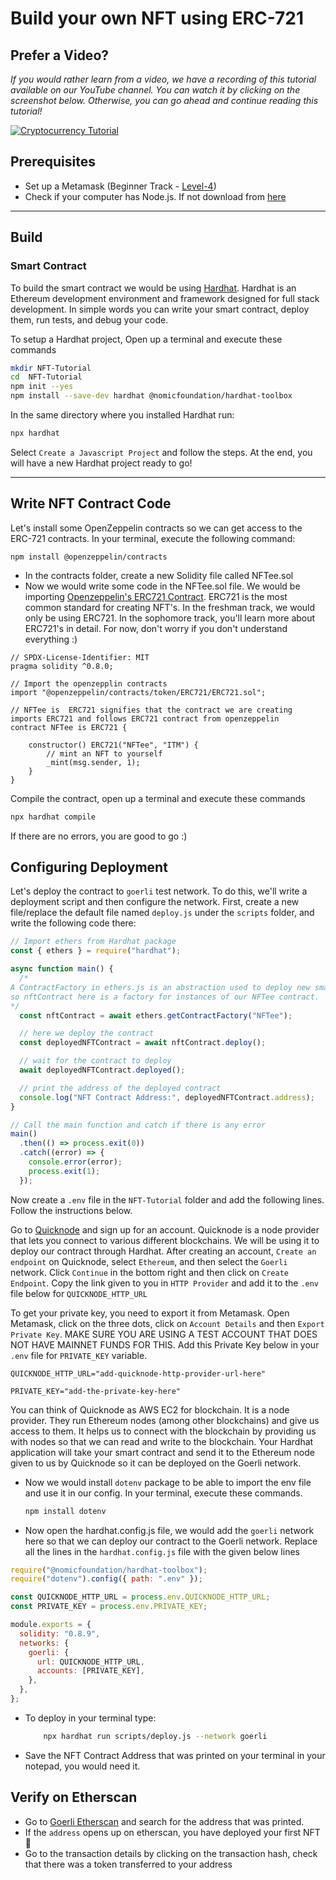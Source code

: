 # Build your own NFT using ERC-721

## Prefer a Video?

*If you would rather learn from a video, we have a recording of this tutorial available on our YouTube channel. You can watch it by clicking on the screenshot below. Otherwise, you can go ahead and continue reading this tutorial!*

[![Cryptocurrency Tutorial](https://i.imgur.com/klHysek.png)](https://www.youtube.com/watch?v=uwnAXAsd428 "NFT Tutorial")

## Prerequisites

- Set up a Metamask (Beginner Track - [Level-4](https://github.com/LearnWeb3DAO/Crypto-Wallets))
- Check if your computer has Node.js. If not download from [here](https://nodejs.org/en/download/)

---

## Build

### Smart Contract

To build the smart contract we would be using [Hardhat](https://hardhat.org/).
Hardhat is an Ethereum development environment and framework designed for full stack development. In simple words you can write your smart contract, deploy them, run tests, and debug your code.

To setup a Hardhat project, Open up a terminal and execute these commands

```bash
mkdir NFT-Tutorial
cd  NFT-Tutorial
npm init --yes
npm install --save-dev hardhat @nomicfoundation/hardhat-toolbox
```

In the same directory where you installed Hardhat run:

```bash
npx hardhat
```

Select `Create a Javascript Project` and follow the steps. At the end, you will have a new Hardhat project ready to go!

---

## Write NFT Contract Code

Let's install some OpenZeppelin contracts so we can get access to the ERC-721 contracts. In your terminal, execute the following command:

```
npm install @openzeppelin/contracts
```

- In the contracts folder, create a new Solidity file called NFTee.sol
- Now we would write some code in the NFTee.sol file. We would be importing [Openzeppelin's ERC721 Contract](https://github.com/OpenZeppelin/openzeppelin-contracts/blob/master/contracts/token/ERC721/ERC721.sol). ERC721 is the most common standard for creating NFT's. In the freshman track, we would only be using ERC721. In the sophomore track, you'll learn more about ERC721's in detail. For now, don't worry if you don't understand everything :)

```solidity
// SPDX-License-Identifier: MIT
pragma solidity ^0.8.0;

// Import the openzepplin contracts
import "@openzeppelin/contracts/token/ERC721/ERC721.sol";

// NFTee is  ERC721 signifies that the contract we are creating imports ERC721 and follows ERC721 contract from openzeppelin
contract NFTee is ERC721 {

    constructor() ERC721("NFTee", "ITM") {
        // mint an NFT to yourself
        _mint(msg.sender, 1);
    }
}
```

Compile the contract, open up a terminal and execute these commands

```bash
npx hardhat compile
```

If there are no errors, you are good to go :)

## Configuring Deployment

Let's deploy the contract to `goerli` test network. To do this, we'll write a deployment script and then configure the network. First, create a new file/replace the default file named `deploy.js` under the `scripts` folder, and write the following code there:

```js
// Import ethers from Hardhat package
const { ethers } = require("hardhat");

async function main() {
  /*
A ContractFactory in ethers.js is an abstraction used to deploy new smart contracts,
so nftContract here is a factory for instances of our NFTee contract.
*/
  const nftContract = await ethers.getContractFactory("NFTee");

  // here we deploy the contract
  const deployedNFTContract = await nftContract.deploy();

  // wait for the contract to deploy
  await deployedNFTContract.deployed();

  // print the address of the deployed contract
  console.log("NFT Contract Address:", deployedNFTContract.address);
}

// Call the main function and catch if there is any error
main()
  .then(() => process.exit(0))
  .catch((error) => {
    console.error(error);
    process.exit(1);
  });
```

Now create a `.env` file in the `NFT-Tutorial` folder and add the following lines. Follow the instructions below.

Go to [Quicknode](https://www.quicknode.com/?utm_source=learnweb3&utm_campaign=generic&utm_content=sign-up&utm_medium=learnweb3) and sign up for an account. Quicknode is a node provider that lets you connect to various different blockchains. We will be using it to deploy our contract through Hardhat. After creating an account, `Create an endpoint` on Quicknode, select `Ethereum`, and then select the `Goerli` network. Click `Continue` in the bottom right and then click on `Create Endpoint`. Copy the link given to you in `HTTP Provider` and add it to the `.env` file below for `QUICKNODE_HTTP_URL`

To get your private key, you need to export it from Metamask. Open Metamask, click on the three dots, click on `Account Details` and then `Export Private Key`. MAKE SURE YOU ARE USING A TEST ACCOUNT THAT DOES NOT HAVE MAINNET FUNDS FOR THIS. Add this Private Key below in your `.env` file for `PRIVATE_KEY` variable.

```
QUICKNODE_HTTP_URL="add-quicknode-http-provider-url-here"

PRIVATE_KEY="add-the-private-key-here"
```

You can think of Quicknode as AWS EC2 for blockchain. It is a node provider. They run Ethereum nodes (among other blockchains) and give us access to them. It helps us to connect with the blockchain by providing us with nodes so that we can read and write to the blockchain. Your Hardhat application will take your smart contract and send it to the Ethereum node given to us by Quicknode so it can be deployed on the Goerli network.

- Now we would install `dotenv` package to be able to import the env file and use it in our config.
  In your terminal, execute these commands.
  ```bash
  npm install dotenv
  ```
- Now open the hardhat.config.js file, we would add the `goerli` network here so that we can deploy our contract to the Goerli network. Replace all the lines in the `hardhat.config.js` file with the given below lines

```js
require("@nomicfoundation/hardhat-toolbox");
require("dotenv").config({ path: ".env" });

const QUICKNODE_HTTP_URL = process.env.QUICKNODE_HTTP_URL;
const PRIVATE_KEY = process.env.PRIVATE_KEY;

module.exports = {
  solidity: "0.8.9",
  networks: {
    goerli: {
      url: QUICKNODE_HTTP_URL,
      accounts: [PRIVATE_KEY],
    },
  },
};
```

- To deploy in your terminal type:
  ```bash
      npx hardhat run scripts/deploy.js --network goerli
  ```
- Save the NFT Contract Address that was printed on your terminal in your notepad, you would need it.

## Verify on Etherscan

- Go to [Goerli Etherscan](https://goerli.etherscan.io/) and search for the address that was printed.
- If the `address` opens up on etherscan, you have deployed your first NFT 🎉
- Go to the transaction details by clicking on the transaction hash, check that there was a token transferred to your address

